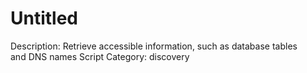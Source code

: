 # Untitled

Description: Retrieve accessible information, such as database tables and DNS names
Script Category: discovery